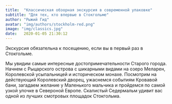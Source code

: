 ```yaml
---
title:  "Классическая обзорная экскурсия в современной упаковке"
subtitle: "Для тех, кто впервые в Стокгольме"
author: "Рыжий Гид"
avatar: "img/authors/stockholm-red.png"
image: "img/classics.jpg"
date:   2020-01-05 21:30:12
---
```



Экскурсия обязательна к посещению, если вы в первый раз в Стокгольме. 

Мы увидим самые интересные достопримечательности Старого города. Начнем с Рыцарского острова с шикарными видами на озеро 
Меларен, Королевской усыпальницей и историческом монахе. Посмотрим на действующий Королевский дворец, ужаснемся событиям 
Кровавой бани, загадаем желание у Маленького мальчика и пройдемся по  самой узкой улочке в Североной Европе. Скалистый 
Седермальм удивит вас одной из лучших смотровых площадок Стокгольма.